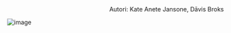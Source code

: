 <div dir="rtl">Autori: Kate Anete Jansone, Dāvis Broks</div> 

![image](https://github.com/kateanete/projektesanas_lab/assets/78435396/072c9cdb-6a86-4dcc-8c3b-f443b7f810ed)
